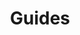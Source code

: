 ---
layout: list.html
title: Guides
description: Step by step guides that teach you how to perform common tasks with Perk.
collection: group
group: guides
---